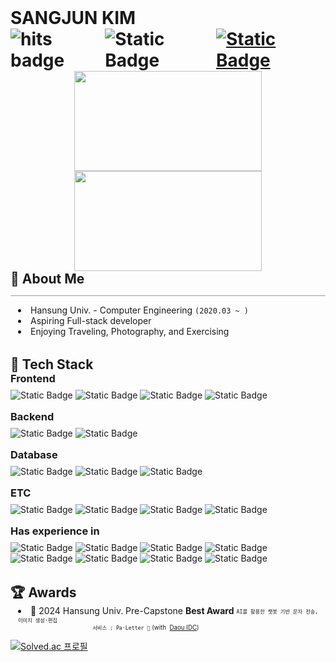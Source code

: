 <h1 style="margin: 0; margin-right: 4px">
    SANGJUN KIM
    <div style="display: inline-flex; align-items: center">
        <img
            src="https://hits.seeyoufarm.com/api/count/incr/badge.svg?url=https%3A%2F%2Fgithub.com%2F6-keem%2F&count_bg=%23000000&title_bg=%23000000&icon=github.svg&icon_color=%23E7E7E7&title=hits&edge_flat=false"
            alt="hits badge"
            style="vertical-align: middle"
        />&nbsp;
        <img
            alt="Static Badge"
            src="https://img.shields.io/badge/github.io-FFFFFF?style=flat-square&logo=github&logoColor=black"
            style="vertical-align: middle"
        />&nbsp;
        <a
            href="mailto:6ukeem@gmail.com"
            style="display: inline-flex; align-items: center"
        >
            <img
                alt="Static Badge"
                src="https://img.shields.io/badge/gmail-EA4335?style=flat-square&logo=gmail&logoColor=white"
                style="vertical-align: middle"
            />
        </a>
    </div>
</h1>
<div align="center">
    <img
        src="https://render.gitanimals.org/lines/6-keem?pet-id=654237549733731337"
        width="300"
        height="160"
    />
    <img
        src="https://render.gitanimals.org/lines/6-keem?pet-id=654197206896206880"
        width="300"
        height="160"
    />
</div>

<div>
    <h2 style="margin: 0; padding: 0">💭 About Me</h2>
    <hr
        style="
            border: 0;
            height: 1px;
            background-color: #a0a0a0;
            border-radius: 200px;
        "
    />
    <ul style="list-style-position: inside; padding-left: 12px; margin: 0">
        <li>
            Hansung Univ. - Computer Engineering <code>(2020.03 ~ )</code>
        </li>
        <li>Aspiring Full-stack developer</li>
        <li>Enjoying Traveling, Photography, and Exercising</li>
    </ul>
</div>

<div style="margin-top: 32px">
    <h2 style="margin: 0; padding: 0">🧰 Tech Stack</h2>

<div style="margin-bottom: 16px;">    
    <h3 style="margin: 0 0 8px 0">Frontend</h3>
    <p style="margin: 0">
        <img
            alt="Static Badge"
            src="https://img.shields.io/badge/Flutter-02569B?style=flat&logo=Flutter&logoColor=white"
        />
        <img
            alt="Static Badge"
            src="https://img.shields.io/badge/React-61DAFB?style=flat&logo=react&logoColor=black"
        />
        <img
            alt="Static Badge"
            src="https://img.shields.io/badge/Next.js-000000?style=flat&logo=nextdotjs&logoColor=white"
        />
        <img
            alt="Static Badge"
            src="https://img.shields.io/badge/Redux-764ABC?style=flat&logo=redux&logoColor=white"
        />
    </p>
</div>

<div style="margin-bottom: 16px">
    <h3 style="margin: 0 0 8px 0">Backend</h3>
    <p style="margin: 0">
        <img
            alt="Static Badge"
            src="https://img.shields.io/badge/Spring Boot-6DB33F?style=flat&logo=springboot&logoColor=white"
        />
        <img
            alt="Static Badge"
            src="https://img.shields.io/badge/Spring Security-6DB33F?style=flat&logo=springsecurity&logoColor=white"
        />
    </p>
</div>

<div style="margin-bottom: 16px">
    <h3 style="margin: 0 0 8px 0">Database</h3>
    <p style="margin: 0">
        <img
            alt="Static Badge"
            src="https://img.shields.io/badge/mariadb-003545?style=flat&logo=mariadb&logoColor=white"
        />
        <img
            alt="Static Badge"
            src="https://img.shields.io/badge/Redis-FF4438?style=flat&logo=redis&logoColor=white"
        />
        <img
            alt="Static Badge"
            src="https://img.shields.io/badge/Firebase-DD2C00?style=flat&logo=firebase&logoColor=white"
        />
    </p>
</div>

<div style="margin-bottom: 16px">
    <h3 style="margin: 0 0 8px 0">ETC</h3>
    <p style="margin: 0">
        <img
            alt="Static Badge"
            src="https://img.shields.io/badge/Git-F05032?style=flat&logo=git&logoColor=white"
        />
        <img
            alt="Static Badge"
            src="https://img.shields.io/badge/Docker-2496ED?style=flat&logo=docker&logoColor=white"
        />
        <img
            alt="Static Badge"
            src="https://img.shields.io/badge/JIRA-0052CC?style=flat&logo=jira&logoColor=white"
        />
        <img
            alt="Static Badge"
            src="https://img.shields.io/badge/Confluence-172B4D?style=flat&logo=confluence&logoColor=white"
        />
    </p>
</div>
<div style="margin-bottom: 16px">
    <h3 style="margin: 0 0 8px 0">Has experience in</h3>
    <p style="margin: 0">
        <img
            alt="Static Badge"
            src="https://img.shields.io/badge/Django-092E20?style=flat&logo=django&logoColor=white"
        />
        <img
            alt="Static Badge"
            src="https://img.shields.io/badge/EXPRESS-000000?style=flat&logo=express&logoColor=white"
        />
        <img
            alt="Static Badge"
            src="https://img.shields.io/badge/Kotlin-7F52FF?style=flat&logo=kotlin&logoColor=white"
        />
        <img
            alt="Static Badge"
            src="https://img.shields.io/badge/C%2FC%2B%2B-00599C?style=flat&logo=cplusplus&logoColor=white"
        />
        <img
            alt="Static Badge"
            src="https://img.shields.io/badge/MYSQL-4479A1?style=flat&logo=mysql&logoColor=white"
        />
        <img
            alt="Static Badge"
            src="https://img.shields.io/badge/scikit learn-F7931E?style=flat&logo=Scikitlearn&logoColor=white"
        />
        <img
            alt="Static Badge"
            src="https://img.shields.io/badge/RaspberryPi-A22846?style=flat&logo=raspberrypi&logoColor=white"
        />
        <img
            alt="Static Badge"
            src="https://img.shields.io/badge/Arduino-00878F?style=flat&logo=arduino&logoColor=white"
        />
    </p>
</div>
</div>

<div style="margin-top: 32px">
    <h2 style="margin: 0; padding: 0">🏆 Awards</h2>
    <ul style="list-style-position: inside; padding-left: 12px; margin: 0">
        <li>
            🏅 2024 Hansung Univ. Pre-Capstone <strong>Best Award</strong>
            <sub>
                <sup
                    ><code
                        >AI를 활용한 챗봇 기반 문자 전송, 이미지 생성·편집
                        서비스 : Pa·Letter 🎨</code
                    >
                    <span style="display: inline-flex; align-items: center">
                        (with &nbsp;<a
                            href="https://www.daouidc.com/"
                            target="_blank"
                            >Daou IDC</a
                        >)</span
                    ></sup
                >
            </sub>
        </li>
    </ul>
</div>

[![Solved.ac
프로필](http://mazassumnida.wtf/api/v2/generate_badge?boj=keem)](https://solved.ac/keem)
